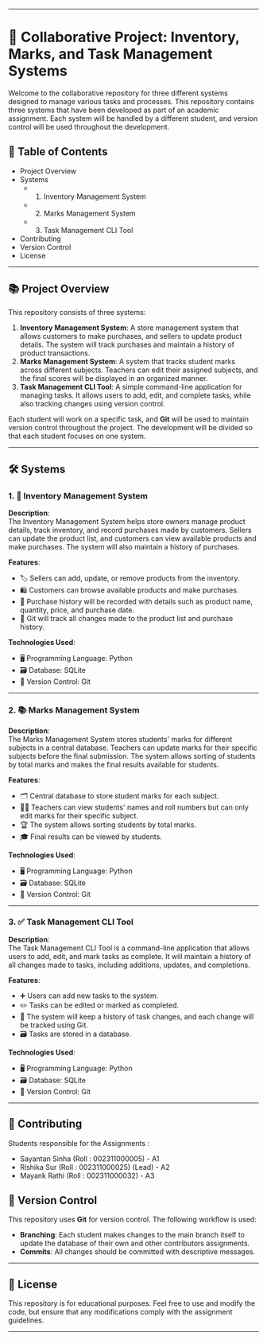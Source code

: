 ***

# 📂 Collaborative Project: Inventory, Marks, and Task Management Systems

Welcome to the collaborative repository for three different systems designed to manage various tasks and processes. This repository contains three systems that have been developed as part of an academic assignment. Each system will be handled by a different student, and version control will be used throughout the development.

## 📝 Table of Contents
- Project Overview
- Systems
  - 1. Inventory Management System
  - 2. Marks Management System
  - 3. Task Management CLI Tool
- Contributing
- Version Control
- License

---

## 📚 Project Overview

This repository consists of three systems:
1. **Inventory Management System**: A store management system that allows customers to make purchases, and sellers to update product details. The system will track purchases and maintain a history of product transactions.
2. **Marks Management System**: A system that tracks student marks across different subjects. Teachers can edit their assigned subjects, and the final scores will be displayed in an organized manner.
3. **Task Management CLI Tool**: A simple command-line application for managing tasks. It allows users to add, edit, and complete tasks, while also tracking changes using version control.

Each student will work on a specific task, and **Git** will be used to maintain version control throughout the project. The development will be divided so that each student focuses on one system.

---

## 🛠️ Systems

### 1. 🛒 Inventory Management System

**Description**:  
The Inventory Management System helps store owners manage product details, track inventory, and record purchases made by customers. Sellers can update the product list, and customers can view available products and make purchases. The system will also maintain a history of purchases.

**Features**:
- 🏷️ Sellers can add, update, or remove products from the inventory.
- 🛍️ Customers can browse available products and make purchases.
- 📜 Purchase history will be recorded with details such as product name, quantity, price, and purchase date.
- 🔄 Git will track all changes made to the product list and purchase history.

**Technologies Used**:
- 🖥️ Programming Language: Python
- 🗃️ Database: SQLite
- 🔄 Version Control: Git

---

### 2. 📚 Marks Management System

**Description**:  
The Marks Management System stores students' marks for different subjects in a central database. Teachers can update marks for their specific subjects before the final submission. The system allows sorting of students by total marks and makes the final results available for students.

**Features**:
- 🗂️ Central database to store student marks for each subject.
- 👨‍🏫 Teachers can view students' names and roll numbers but can only edit marks for their specific subject.
- 🏆 The system allows sorting students by total marks.
- 🎓 Final results can be viewed by students.

**Technologies Used**:
- 🖥️ Programming Language: Python
- 🗃️ Database: SQLite 
- 🔄 Version Control: Git

---

### 3. ✅ Task Management CLI Tool

**Description**:  
The Task Management CLI Tool is a command-line application that allows users to add, edit, and mark tasks as complete. It will maintain a history of all changes made to tasks, including additions, updates, and completions.

**Features**:
- ➕ Users can add new tasks to the system.
- ✏️ Tasks can be edited or marked as completed.
- 🔄 The system will keep a history of task changes, and each change will be tracked using Git.
- 🗃️ Tasks are stored in a database.

**Technologies Used**:
- 🖥️ Programming Language: Python
- 🗃️ Database: SQLite
- 🔄 Version Control: Git

---

## 🤝 Contributing

Students responsible for the Assignments :

- Sayantan Sinha (Roll : 002311000005) - A1
- Rishika Sur (Roll : 002311000025) (Lead) - A2
- Mayank Rathi (Roll : 002311000032) - A3

## 🔄 Version Control

This repository uses **Git** for version control. The following workflow is used:
- **Branching**: Each student makes changes to the main branch itself to update the database of their own and other contributors assignments.
- **Commits**: All changes should be committed with descriptive messages.

---

## 📝 License

This repository is for educational purposes. Feel free to use and modify the code, but ensure that any modifications comply with the assignment guidelines.

---
